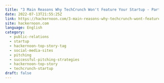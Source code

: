 ```yaml
---
title: "3 Main Reasons Why TechCrunch Won't Feature Your Startup - Part 2"
date: 2022-07-13T21:55:25Z
link: https://hackernoon.com/3-main-reasons-why-techcrunch-wont-feature-your-startup-part-2?source=rss&utm_medium=RSS&utm_source=news.12bit.vn
site: hackernoon.com
language: English
category:
  - public-relations
  - startup
  - hackernoon-top-story-tag
  - social-media-sites
  - pitching
  - successful-pitching-strategies
  - hackernoon-top-story
  - techcrunch-startup
draft: false
---
```

